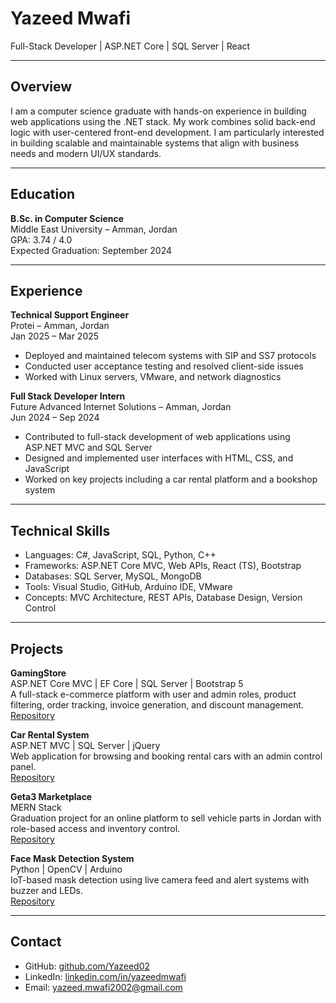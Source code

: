 # Yazeed Mwafi

Full-Stack Developer | ASP.NET Core | SQL Server | React

---

## Overview

I am a computer science graduate with hands-on experience in building web applications using the .NET stack. My work combines solid back-end logic with user-centered front-end development. I am particularly interested in building scalable and maintainable systems that align with business needs and modern UI/UX standards.

---

## Education

**B.Sc. in Computer Science**  
Middle East University – Amman, Jordan  
GPA: 3.74 / 4.0  
Expected Graduation: September 2024

---

## Experience

**Technical Support Engineer**  
Protei – Amman, Jordan  
Jan 2025 – Mar 2025  
- Deployed and maintained telecom systems with SIP and SS7 protocols  
- Conducted user acceptance testing and resolved client-side issues  
- Worked with Linux servers, VMware, and network diagnostics

**Full Stack Developer Intern**  
Future Advanced Internet Solutions – Amman, Jordan  
Jun 2024 – Sep 2024  
- Contributed to full-stack development of web applications using ASP.NET MVC and SQL Server  
- Designed and implemented user interfaces with HTML, CSS, and JavaScript  
- Worked on key projects including a car rental platform and a bookshop system

---

## Technical Skills

- Languages: C#, JavaScript, SQL, Python, C++  
- Frameworks: ASP.NET Core MVC, Web APIs, React (TS), Bootstrap  
- Databases: SQL Server, MySQL, MongoDB  
- Tools: Visual Studio, GitHub, Arduino IDE, VMware  
- Concepts: MVC Architecture, REST APIs, Database Design, Version Control

---

## Projects

**GamingStore**  
ASP.NET Core MVC | EF Core | SQL Server | Bootstrap 5  
A full-stack e-commerce platform with user and admin roles, product filtering, order tracking, invoice generation, and discount management.  
[Repository](https://github.com/Yazeed02/GamingStore)

**Car Rental System**  
ASP.NET MVC | SQL Server | jQuery  
Web application for browsing and booking rental cars with an admin control panel.  
[Repository](https://github.com/Yazeed02/CarRentalSystem)

**Geta3 Marketplace**  
MERN Stack  
Graduation project for an online platform to sell vehicle parts in Jordan with role-based access and inventory control.  
[Repository](https://github.com/Yazeed02/Geta3.com)

**Face Mask Detection System**  
Python | OpenCV | Arduino  
IoT-based mask detection using live camera feed and alert systems with buzzer and LEDs.  
[Repository](https://github.com/Yazeed02/FaceMaskDetectionSystem)

---

## Contact

- GitHub: [github.com/Yazeed02](https://github.com/Yazeed02)  
- LinkedIn: [linkedin.com/in/yazeedmwafi](https://www.linkedin.com/in/yazeedmwafi)  
- Email: yazeed.mwafi2002@gmail.com

